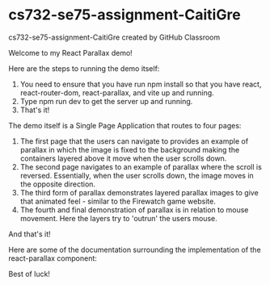 # cs732-se75-assignment-CaitiGre
cs732-se75-assignment-CaitiGre created by GitHub Classroom

Welcome to my React Parallax demo!

Here are the steps to running the demo itself:

1) You need to ensure that you have run npm install so that you have react, react-router-dom, react-parallax, and vite up and running.
2) Type npm run dev to get the server up and running.
3) That's it!

The demo itself is a Single Page Application that routes to four pages:

1) The first page that the users can navigate to provides an example of parallax in which the image is fixed to the background making the containers layered above it move when the user scrolls down.
2) The second page navigates to an example of parallax where the scroll is reversed. Essentially, when the user scrolls down, the image moves in the opposite direction.
3) The third form of parallax demonstrates layered parallax images to give that animated feel - similar to the Firewatch game website.
4) The fourth and final demonstration of parallax is in relation to mouse movement. Here the layers try to 'outrun' the users mouse.

And that's it!

Here are some of the documentation surrounding the implementation of the react-parallax component:

Best of luck! 
